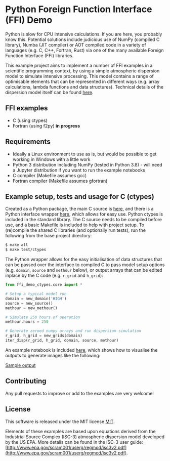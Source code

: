 # Python Foreign Function Interface (FFI) Demo

Python is slow for CPU intensive calculations. If you are here, you probably know this. Potential solutions include judicious use of NumPy (compiled C library), Numba (JIT compiler) or AOT compiled code in a variety of languages (e.g. C, C++, Fortran, Rust) via one of the many available Foreign Function Interface (FFI) libraries.

This example project aims to implement a number of FFI examples in a scientific programming context, by using a simple atmospheric dispersion model to simulate intensive processing. This model contains a range of optimisable elements that can be represented in different ways (e.g. array calculations, lambda functions and data structures). Technical details of the dispersion model itself can be found [here](https://github.com/joshuanunn/really-simple-dispersion).

## FFI examples

* C (using ctypes)
* Fortran (using f2py) **in progress**

## Requirements

* Ideally a Linux environment to use as is, but would be possible to get working in Windows with a little work
* Python 3 distribution including NumPy (tested in Python 3.8) - will need a Jupyter distribution if you want to run the example notebooks
* C compiler (Makefile assumes gcc)
* Fortran compiler (Makefile assumes gfortran)

## Example setup, tests and usage for C (ctypes)

Created as a Python package, the main C source is [here](ffi_demo_ctypes/src/disperse.c), and there is a Python interface wrapper [here](ffi_demo_ctypes/core/interface.py), which allows for easy use. Python ctypes is included in the standard library. The C source needs to be compiled before use, and a basic Makefile is included to help with project setup. To (re)compile the shared C libraries (and optionally run tests), run the following from the base project directory:
```sh
$ make all
$ make test/ctypes
```

The Python wrapper allows for the easy initialisation of data structures that can be passed over the interface to compiled C to pass model setup options (e.g. ```domain```, ```source``` and ```methour``` below), or output arrays that can be edited inplace by the C code (e.g. ```r_grid``` and ```h_grid```):

```python
from ffi_demo_ctypes.core import *

# Setup a typical model run
domain = new_domain('HIGH')
source = new_source()
methour = new_methour()

# Simulate 250 hours of operation
methour.hours = 250

# Generate zeroed numpy arrays and run dispersion simulation
r_grid, h_grid = new_grids(domain)
iter_disp(r_grid, h_grid, domain, source, methour)
```

An example notebook is included [here](ctypes_example.ipynb), which shows how to visualise the outputs to generate images like the following:

[Sample output](sample_output.png)

## Contributing
Any pull requests to improve or add to the examples are very welcome!

## License
This software is released under the MIT license [MIT](LICENSE).

Elements of these examples are based upon equations derived from the Industrial Source Complex (ISC-3) atmospheric dispersion model developed by the US EPA. More details can be found in the ISC-3 user guide: [http://www.epa.gov/scram001/userg/regmod/isc3v2.pdf](http://www.epa.gov/scram001/userg/regmod/isc3v2.pdf).
